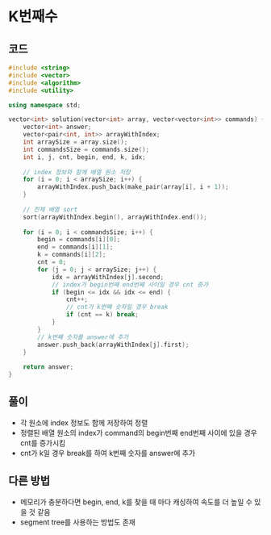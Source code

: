 # K번째수

## 코드
```cpp
#include <string>
#include <vector>
#include <algorithm>
#include <utility>

using namespace std;

vector<int> solution(vector<int> array, vector<vector<int>> commands) {
    vector<int> answer;
    vector<pair<int, int>> arrayWithIndex;
    int arraySize = array.size();
    int commandsSize = commands.size();
    int i, j, cnt, begin, end, k, idx;
    
    // index 정보와 함께 배열 원소 저장
    for (i = 0; i < arraySize; i++) {
        arrayWithIndex.push_back(make_pair(array[i], i + 1));
    }
    
    // 전체 배열 sort
    sort(arrayWithIndex.begin(), arrayWithIndex.end());
    
    for (i = 0; i < commandsSize; i++) {
        begin = commands[i][0];
        end = commands[i][1];
        k = commands[i][2];
        cnt = 0;
        for (j = 0; j < arraySize; j++) {
            idx = arrayWithIndex[j].second;
            // index가 begin번째 end번째 사이일 경우 cnt 증가
            if (begin <= idx && idx <= end) {
                cnt++;
                // cnt가 k번째 숫자일 경우 break
                if (cnt == k) break;
            }
        }
        // k번째 숫자를 answer에 추가
        answer.push_back(arrayWithIndex[j].first);
    }
    
    return answer;
}
```

## 풀이
- 각 원소에 index 정보도 함께 저장하여 정렬
- 정렬된 배열 원소의 index가 command의 begin번째 end번째 사이에 있을 경우 cnt를 증가시킴
- cnt가 k일 경우 break를 하여 k번째 숫자를 answer에 추가

## 다른 방법
- 메모리가 충분하다면 begin, end, k를 찾을 때 마다 캐싱하여 속도를 더 높일 수 있을 것 같음
- segment tree를 사용하는 방법도 존재